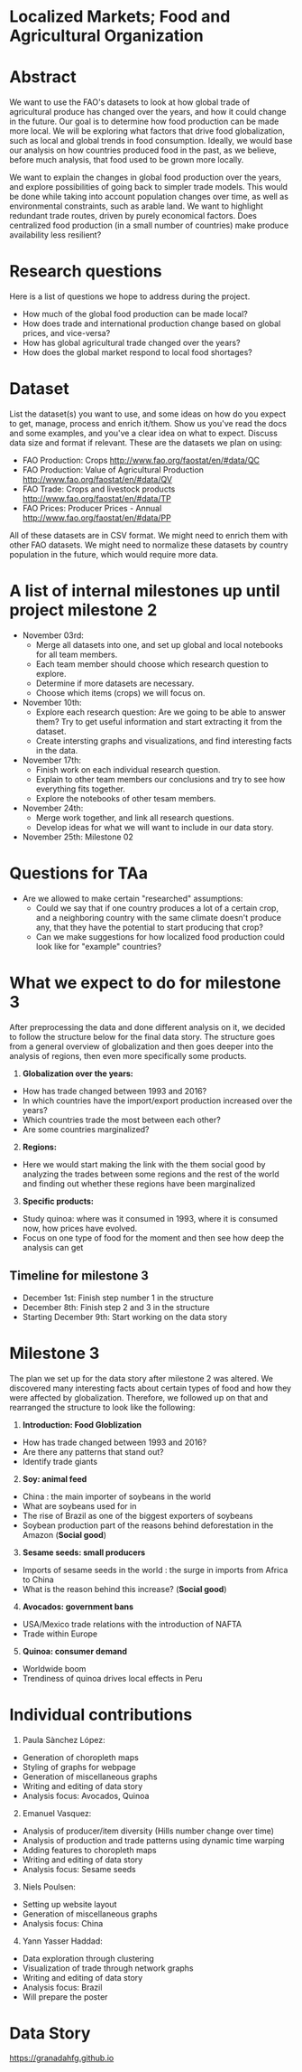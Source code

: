 # Localized Markets; Food and Agricultural Organization

# Abstract

We want to use the FAO's datasets to look at how global trade of agricultural produce has changed over the years, and how it could change in the future. Our goal is to determine how food production can be made more local. We will be exploring what factors that drive food globalization, such as local and global trends in food consumption. Ideally, we would base our analysis on how countries produced food in the past, as we believe, before much analysis, that food used to be grown more locally. 

We want to explain the changes in global food production over the years, and explore possibilities of going back to simpler trade models. This would be done while taking into account population changes over time, as well as environmental constraints, such as arable land. We want to highlight redundant trade routes, driven by purely economical factors. Does centralized food production (in a small number of countries) make produce availability less resilient?



# Research questions
Here is a list of questions we hope to address during the project.

* How much of the global food production can be made local?
* How does trade and international production change based on global prices, and vice-versa?
* How has global agricultural trade changed over the years?
* How does the global market respond to local food shortages?


# Dataset
List the dataset(s) you want to use, and some ideas on how do you expect to get, manage, process and enrich it/them. Show us you've read the docs and some examples, and you've a clear idea on what to expect. Discuss data size and format if relevant.
These are the datasets we plan on using:
* FAO Production: Crops http://www.fao.org/faostat/en/#data/QC
* FAO Production: Value of Agricultural Production  http://www.fao.org/faostat/en/#data/QV
* FAO Trade: Crops and livestock products http://www.fao.org/faostat/en/#data/TP
* FAO Prices: Producer Prices - Annual  http://www.fao.org/faostat/en/#data/PP

All of these datasets are in CSV format. We might need to enrich them with other FAO datasets. We might need to normalize these datasets by country population in the future, which would require more data.

# A list of internal milestones up until project milestone 2

* November 03rd: 
  * Merge all datasets into one, and set up global and local notebooks for all team members.
  * Each team member should choose which research question to explore.
  * Determine if more datasets are necessary.
  * Choose which items (crops) we will focus on.
* November 10th: 
  * Explore each research question: Are we going to be able to answer them? Try to get useful information and start extracting it from the dataset.
  * Create intersting graphs and visualizations, and find interesting facts in the data.
* November 17th: 
  * Finish work on each individual research question.
  * Explain to other team members our conclusions and try to see how everything fits together.
  * Explore the notebooks of other tesam members.
* November 24th: 
  * Merge work together, and link all research questions.
  * Develop ideas for what we will want to include in our data story.
* November 25th: Milestone 02


# Questions for TAa
* Are we allowed to make certain "researched" assumptions:
  * Could we say that if one country produces a lot of a certain crop, and a neighboring country with the same climate doesn't produce any, that they have the potential to start producing that crop?
  * Can we make suggestions for how localized food production could look like for "example" countries?


# What we expect to do for milestone 3

After preprocessing the data and done different analysis on it, we decided to follow the structure below for the final data story. The structure goes from a general overview of globalization and then goes deeper into the analysis of regions, then even more specifically some products.

1. **Globalization over the years:**
  * How has trade changed between 1993 and 2016?
  * In which countries have the import/export production increased over the years? 
  * Which countries trade the most between each other?
  * Are some countries marginalized?

2. **Regions:**
  * Here we would start making the link with the them social good by analyzing the trades between some regions and the rest of the world and finding out whether these regions have been marginalized

3. **Specific products:**
  * Study quinoa: where was it consumed in 1993, where it is consumed now, how prices have evolved.
  * Focus on one type of food for the moment and then see how deep the analysis can get

## Timeline for milestone 3

* December 1st: Finish step number 1 in the structure 
* December 8th: Finish step 2 and 3 in the structure
* Starting December 9th: Start working on the data story

# Milestone 3

The plan we set up for the data story after milestone 2 was altered. We discovered many interesting facts about certain types of food and how they were affected by globalization. Therefore, we followed up on that and rearranged the structure to look like the following:

1. **Introduction: Food Globlization**
  * How has trade changed between 1993 and 2016?
  * Are there any patterns that stand out?
  * Identify trade giants
  
2. **Soy: animal feed**
  * China : the main importer of soybeans in the world
  * What are soybeans used for in 
  * The rise of Brazil as one of the biggest exporters of soybeans
  * Soybean production part of the reasons behind deforestation in the Amazon (**Social good**)
 
3. **Sesame seeds: small producers**
  * Imports of sesame seeds in the world : the surge in imports from Africa to China
  * What is the reason behind this increase? (**Social good**)

4. **Avocados: government bans**
  * USA/Mexico trade relations with the introduction of NAFTA
  * Trade within Europe

5. **Quinoa: consumer demand**
  * Worldwide boom
  * Trendiness of quinoa drives local effects in Peru


# Individual contributions

1. Paula Sànchez López:
  * Generation of choropleth maps
  * Styling of graphs for webpage
  * Generation of miscellaneous graphs
  * Writing and editing of data story
  * Analysis focus: Avocados, Quinoa

2. Emanuel Vasquez:
  * Analysis of producer/item diversity (Hills number change over time)
  * Analysis of production and trade patterns using dynamic time warping
  * Adding features to choropleth maps
  * Writing and editing of data story
  * Analysis focus: Sesame seeds

3. Niels Poulsen:
  * Setting up website layout
  * Generation of miscellaneous graphs
  * Analysis focus: China

4. Yann Yasser Haddad:
  * Data exploration through clustering
  * Visualization of trade through network graphs
  * Writing and editing of data story
  * Analysis focus: Brazil
  * Will prepare the poster

# Data Story
https://granadahfg.github.io
